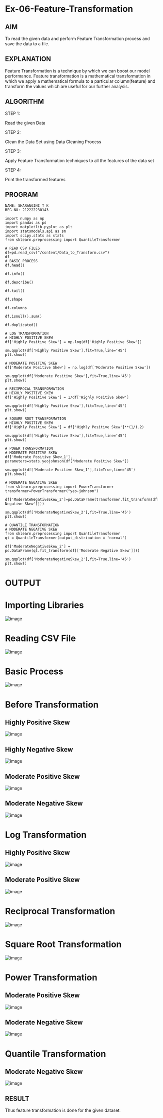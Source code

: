 # Ex-06-Feature-Transformation
## AIM
To read the given data and perform Feature Transformation process and save the data to a file.

## EXPLANATION
Feature Transformation is a technique by which we can boost our model performance. Feature transformation is a mathematical transformation in which we apply a mathematical formula to a particular column(feature) and transform the values which are useful for our further analysis.

## ALGORITHM

STEP 1:

Read the given Data

STEP 2:

Clean the Data Set using Data Cleaning Process

STEP 3:

Apply Feature Transformation techniques to all the features of the data set

STEP 4:

Print the transformed features

## PROGRAM
```
NAME: SHARANGINI T K
REG NO: 212222230143

import numpy as np
import pandas as pd
import matplotlib.pyplot as plt
import statsmodels.api as sm
import scipy.stats as stats
from sklearn.preprocessing import QuantileTransformer

# READ CSV FILES
df=pd.read_csv("/content/Data_to_Transform.csv")
df
# BASIC PROCESS
df.head()

df.info()

df.describe()

df.tail()

df.shape

df.columns

df.isnull().sum()

df.duplicated()

# LOG TRANSFORMATION
# HIGHLY POSITIVE SKEW
df['Highly Positive Skew'] = np.log(df['Highly Positive Skew'])

sm.qqplot(df['Highly Positive Skew'],fit=True,line='45')
plt.show()

# MODERATE POSITIVE SKEW
df['Moderate Positive Skew'] = np.log(df['Moderate Positive Skew'])

sm.qqplot(df['Moderate Positive Skew'],fit=True,line='45')
plt.show()

# RECIPROCAL TRANSFORMATION
# HIGHLY POSITIVE SKEW
df['Highly Positive Skew'] = 1/df['Highly Positive Skew']

sm.qqplot(df['Highly Positive Skew'],fit=True,line='45')
plt.show()

# SQUARE ROOT TRANSFORMATION
# HIGHLY POSITIVE SKEW
df['Highly Positive Skew'] = df['Highly Positive Skew']**(1/1.2)

sm.qqplot(df['Highly Positive Skew'],fit=True,line='45')
plt.show()

# POWER TRANSFORMATION
# MODERATE POSITIVE SKEW
df['Moderate Positive Skew_1'], parameters=stats.yeojohnson(df['Moderate Positive Skew'])

sm.qqplot(df['Moderate Positive Skew_1'],fit=True,line='45')
plt.show()

# MODERATE NEGATIVE SKEW
from sklearn.preprocessing import PowerTransformer
transformer=PowerTransformer("yeo-johnson")

df['ModerateNegativeSkew_2']=pd.DataFrame(transformer.fit_transform(df[['Moderate Negative Skew']]))

sm.qqplot(df['ModerateNegativeSkew_2'],fit=True,line='45')
plt.show()

# QUANTILE TRANSFORMATION
# MODERATE NEGATIVE SKEW
from sklearn.preprocessing import QuantileTransformer
qt = QuantileTransformer(output_distribution = 'normal')

df['ModerateNegativeSkew_2'] = pd.DataFrame(qt.fit_transform(df[['Moderate Negative Skew']]))

sm.qqplot(df['ModerateNegativeSkew_2'],fit=True,line='45')
plt.show()

```
# OUTPUT
# Importing Libraries
![image](https://github.com/shara56/Ex-06-Feature-Transformation/assets/113497104/7f639240-48be-4c7c-ba3e-b9da66c60d5a)
# Reading CSV File
![image](https://github.com/shara56/Ex-06-Feature-Transformation/assets/113497104/bb277d2b-e8f6-45c0-9a8a-3697fc63611a)
# Basic Process
![image](https://github.com/shara56/Ex-06-Feature-Transformation/assets/113497104/44863674-57e5-4f06-b131-77ee6b620a41)
# Before Transformation
## Highly Positive Skew
![image](https://github.com/shara56/Ex-06-Feature-Transformation/assets/113497104/dfce113a-4173-415e-a0bb-b11a0998a796)
## Highly Negative Skew
![image](https://github.com/shara56/Ex-06-Feature-Transformation/assets/113497104/bd727113-44f3-40ef-bb0c-8c344d748304)
## Moderate Positive Skew
![image](https://github.com/shara56/Ex-06-Feature-Transformation/assets/113497104/2cdd0b8f-41b9-4fd1-82f7-e561893b29f4)
## Moderate Negative Skew
![image](https://github.com/shara56/Ex-06-Feature-Transformation/assets/113497104/c6ab2833-fc6e-476d-9dbf-3870a2cb72f6)
# Log Transformation
## Highly Positive Skew
![image](https://github.com/shara56/Ex-06-Feature-Transformation/assets/113497104/85daa472-ca85-4e36-830c-10be61ef0dba)
## Moderate Positive Skew
![image](https://github.com/shara56/Ex-06-Feature-Transformation/assets/113497104/07ea6417-924b-4b9e-bc97-f3afb3ca7e23)
# Reciprocal Transformation
![image](https://github.com/shara56/Ex-06-Feature-Transformation/assets/113497104/a1f8ceab-8210-4143-8b0d-657a7ba23c2f)
# Square Root Transformation
![image](https://github.com/shara56/Ex-06-Feature-Transformation/assets/113497104/94724407-1bab-4ebb-952c-2cd2fc8f633b)
# Power Transformation
## Moderate Positive Skew
![image](https://github.com/shara56/Ex-06-Feature-Transformation/assets/113497104/c5b445fa-effd-4633-940b-7a44a9a55506)
## Moderate Negative Skew
![image](https://github.com/shara56/Ex-06-Feature-Transformation/assets/113497104/5e90dc0b-c74e-4000-9fde-3a8bb4061d13)
# Quantile Transformation
## Moderate Negative Skew
![image](https://github.com/shara56/Ex-06-Feature-Transformation/assets/113497104/33fad630-b58d-4b09-9844-7c934e7be890)

## RESULT
Thus feature transformation is done for the given dataset.
